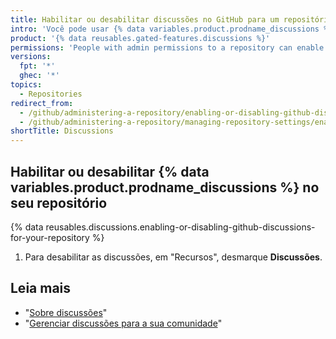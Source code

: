 ```yaml
---
title: Habilitar ou desabilitar discussões no GitHub para um repositório
intro: 'Você pode usar {% data variables.product.prodname_discussions %} em um repositório como um lugar para a sua comunidade ter conversas, fazer perguntas e postar respostas sem criar o escopo para um problema.'
product: '{% data reusables.gated-features.discussions %}'
permissions: 'People with admin permissions to a repository can enable {% data variables.product.prodname_discussions %} for the repository.'
versions:
  fpt: '*'
  ghec: '*'
topics:
  - Repositories
redirect_from:
  - /github/administering-a-repository/enabling-or-disabling-github-discussions-for-a-repository
  - /github/administering-a-repository/managing-repository-settings/enabling-or-disabling-github-discussions-for-a-repository
shortTitle: Discussions
---
```


## Habilitar ou desabilitar {% data variables.product.prodname_discussions %} no seu repositório

{% data reusables.discussions.enabling-or-disabling-github-discussions-for-your-repository %}
1. Para desabilitar as discussões, em "Recursos", desmarque **Discussões**.

## Leia mais

- "[Sobre discussões](/discussions/collaborating-with-your-community-using-discussions/about-discussions)"
- "[Gerenciar discussões para a sua comunidade](/discussions/managing-discussions-for-your-community)"
